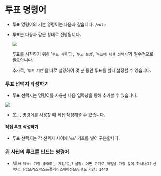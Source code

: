 # 투표 명령어
- 투표 명령어의 기본 명령어는 다음과 같습니다. ``/vote`` 

- 투표는 다음과 같은 형태로 진행됩니다.

  ![](https://cdn.discordapp.com/attachments/1101690523208646786/1101690527331651604/image.png)

  투표를 시작하기 위해 '``투표 제목``'과, '``투표 설명``', '``투표에 대한 선택지``'가 필수적으로 필요합니다.

  추가로, '``투표 기간``'을 따로 설정하여 몇 분 동안 투표를 할지 설정할 수 있습니다.

### 투표 선택지 작성하기
- 투표 선택지는 명령어를 사용한 다음 입력창을 통해 추가할 수 있습니다.  

![](https://cdn.discordapp.com/attachments/894978067699757068/1001498776797708308/2022-07-26_11.38.18.png)
- 또는, 명령어를 사용할 때 직접 작성해줄 수 있습니다.
#### 직접 투표 작성하기
- 투표 선택지는 각 선택지 사이에 '``&&``' 기호를 넣어 구분합니다.

### 위 사진의 투표를 만드는 명령어
- /투표 ``제목: 가장 좋아하는 게임기는?`` ``설명: 어떤 기기로 게임을 가장 많이 하시나요?`` ``선택지: PC&&엑스박스&&플레이스테이션&&닌텐도`` ``기간: 1440``
